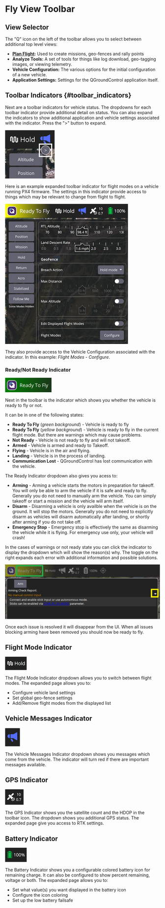 # Fly View Toolbar

## View Selector

The "Q" icon on the left of the toolbar allows you to select between additional top level views:

- **[Plan Flight](../plan_view/plan_view.md):** Used to create missions, geo-fences and rally points
- **Analyze Tools:** A set of tools for things like log download, geo-tagging images, or viewing telemetry.
- **Vehicle Configuration:** The various options for the initial configuration of a new vehicle.
- **Application Settings:** Settings for the QGroundControl application itself.

## Toolbar Indicators {#toolbar_indicators}

Next are a toolbar indicators for vehicle status. The dropdowns for each toolbar indicator provide additional detail on status. You can also expand the indicators to show additional application and vehicle settings associated with the indicator. Press the ">" button to expand.

![Toolbar Indicator - expand button](../../../assets/fly/toolbar_indicator_expand.png)

Here is an example expanded toolbar indicator for flight modes on a vehicle running PX4 firmware. The settings in this indicator provide access to things which may be relevant to change from flight to flight.

![Toolbar Indicator - expanded](../../../assets/fly/toolbar_indicator_expanded.png)

They also provide access to the Vehicle Configuration associated with the indicator. In this example: _Flight Modes_ - _Configure_.

### Ready/Not Ready Indicator

![Vehicle state - ready to fly green/ready background](../../../assets/fly/vehicle_states/ready_to_fly_ok.png)

Next in the toolbar is the indicator which shows you whether the vehicle is ready to fly or not.

It can be in one of the following states:

- **Ready To Fly** (_green background_) - Vehicle is ready to fly
- **Ready To Fly** (_yellow background_) - Vehicle is ready to fly in the current flight mode. But there are warnings which may cause problems.
- **Not Ready** - Vehicle is not ready to fly and will not takeoff.
- **Armed** - Vehicle is armed and ready to Takeoff.
- **Flying** - Vehicle is in the air and flying.
- **Landing** - Vehicle is in the process of landing.
- **Communication Lost** - QGroundControl has lost communication with the vehicle.

The Ready Indicator dropdown also gives you acess to:

- **Arming** - Arming a vehicle starts the motors in preparation for takeoff. You will only be able to arm the vehicle if it is safe and ready to fly. Generally you do not need to manually arm the vehicle. You can simply takeoff or start a mission and the vehicle will arm itself.
- **Disarm** - Disarming a vehicle is only availble when the vehicle is on the ground. It will stop the motors. Generally you do not need to explicitly disarm as vehicles will disarm automatically after landing, or shortly after arming if you do not take off.
- **Emergency Stop** - Emergency stop is effectively the same as disarming the vehicle while it is flying. For emergency use only, your vehicle will crash!

In the cases of warnings or not ready state you can click the indicator to display the dropdown which will show the reason(s) why. The toggle on the right expands each error with additional information and possible solutions.

![UI To check arming warnings](../../../assets/fly/vehicle_states/arming_preflight_check_ui.png)

Once each issue is resolved it will disappear from the UI.
When all issues blocking arming have been removed you should now be ready to fly.

## Flight Mode Indicator

![Vehicle state - ready to fly green/ready background](../../../assets/fly/toolbar/flight_modes_indicator.png)

The Flight Mode Indicator dropdown allows you to switch between flight modes. The expanded page allows you to:

- Configure vehicle land settings
- Set global geo-fence settings
- Add/Remove flight modes from the displayed list

## Vehicle Messages Indicator

![Vehicle state - ready to fly green/ready background](../../../assets/fly/toolbar/messages_indicator.png)

The Vehicle Messages Indicator dropdown shows you messages which come from the vehicle. The indicator will turn red if there are important messages available.

## GPS Indicator

![Vehicle state - ready to fly green/ready background](../../../assets/fly/toolbar/gps_indicator.png)

The GPS Indicator shows you the satellite count and the HDOP in the toolbar icon. The dropdown shows you additional GPS status. The expanded page give you access to RTK settings. 

## Battery Indicator

![Vehicle state - ready to fly green/ready background](../../../assets/fly/toolbar/battery_indicator.png)

The Battery Indicator shows you a configurable colored battery icon for remaining charge. It can also be configured to show percent remaining, voltage or both. The expanded page allows you to:

- Set what value(s) you want displayed in the battery icon
- Configure the icon coloring
- Set up the low battery failsafe
